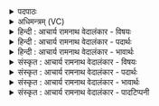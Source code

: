 <details><summary>पदपाठः</summary>

ए꣣षः꣢। वृ꣡षा꣢꣯। क꣡नि꣢꣯क्रदत्। द꣣श꣡भिः꣢। जा꣣मि꣡भिः꣢। य꣣तः꣢। अ꣣भि꣢। द्रो꣡णा꣢꣯नि। धा꣣वति। १२८३।
</details>

<details><summary>अधिमन्त्रम् (VC)</summary>

- पवमानः सोमः
- प्रियमेध आङ्गिरसः
- गायत्री
- षड्जः
</details>

<details><summary>हिन्दी : आचार्य रामनाथ वेदालंकार - विषयः</summary>

अगले मन्त्र में जीवात्मा का कर्तव्य वर्णित है।
</details>

<details><summary>हिन्दी : आचार्य रामनाथ वेदालंकार - पदार्थः</summary>

पदार्थान्वयभाषाः -  (वृषा) बलवान् और (दशभिः जामिभिः) दस अंगुलियों से अर्थात् अंगुलियों के समान आपस में सम्बद्ध दस यम-नियमों से (यतः) नियन्त्रित हुआ (एषः) यह सोम जीवात्मा (द्रोणानि अभि) सांसारिक भोगों के प्रति (धावति) दौड़े ॥४॥
</details>

<details><summary>हिन्दी : आचार्य रामनाथ वेदालंकार - भावार्थः</summary>

भावार्थभाषाः -  सांसारिक भोगों में अति आसक्ति उचित नहीं है ॥४॥
</details>

<details><summary>संस्कृत : आचार्य रामनाथ वेदालंकार - विषयः</summary>

अथ जीवात्मनः कर्तव्यमाह।
</details>

<details><summary>संस्कृत : आचार्य रामनाथ वेदालंकार - पदार्थः</summary>

पदार्थान्वयभाषाः -  (वृषा) बलवान्, (दशभिः जामिभिः) दशभिः अङ्गुलिभिः,अङ्गुलिवत् परस्परसम्बद्धैः दशभिः यमनियमैः(यतः)नियन्त्रितः (एषः) अयं सोमः जीवात्मा (द्रोणानि अभि) सांसारिकान् भोगान् प्रति (धावति) धावेत्[विध्यर्थे लेट्]॥४॥
</details>

<details><summary>संस्कृत : आचार्य रामनाथ वेदालंकार - भावार्थः</summary>

भावार्थभाषाः -  सांसारिकेषु भोगेष्वत्यासक्तिर्नोचिता ॥४॥
</details>

<details><summary>संस्कृत : आचार्य रामनाथ वेदालंकार - पादटिप्पनी</summary>

टिप्पणी:   १. ऋ० ९।२८।४।
</details>